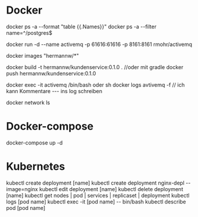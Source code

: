 Docker
======
docker ps -a --format  "table {{.Names}}"
docker ps -a --filter name=^/postgres$

docker run -d --name activemq -p 61616:61616 -p 8161:8161 rmohr/activemq

docker images "hermannw/*"

docker build -t hermannw/kundenservice:0.1.0 .   //oder mit gradle
docker push hermannw/kundenservice:0.1.0  

docker exec -it activemq /bin/bash oder sh
docker logs avtivemq -f                          // ich kann Kommentare --- ins log schreiben

docker network ls


Docker-compose
==============
docker-compose up -d


Kubernetes
==========
kubectl create deployment [name]                            kubectl create deployment nginx-depl --image=nginx
kubectl edit deployment [name]
kubectl delete deployment [name]
kubectl get nodes | pod | services | replicaset | deployment
kubectl logs [pod name]
kubectl exec -it [pod name] -- bin/bash
kubectl describe pod [pod name]